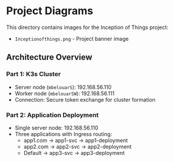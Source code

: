 # Project Diagrams

This directory contains images for the Inception of Things project:

- `Inceptionofthings.png` - Project banner image

## Architecture Overview

### Part 1: K3s Cluster

- Server node (`mbelouarS`): 192.168.56.110
- Worker node (`mbelouarSW`): 192.168.56.111
- Connection: Secure token exchange for cluster formation

### Part 2: Application Deployment

- Single server node: 192.168.56.110
- Three applications with Ingress routing:
  - app1.com → app1-svc → app1-deployment
  - app2.com → app2-svc → app2-deployment
  - Default → app3-svc → app3-deployment
